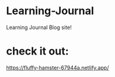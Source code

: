 # Learning-Journal
 Learning Journal Blog site!

# check it out:
https://fluffy-hamster-67944a.netlify.app/